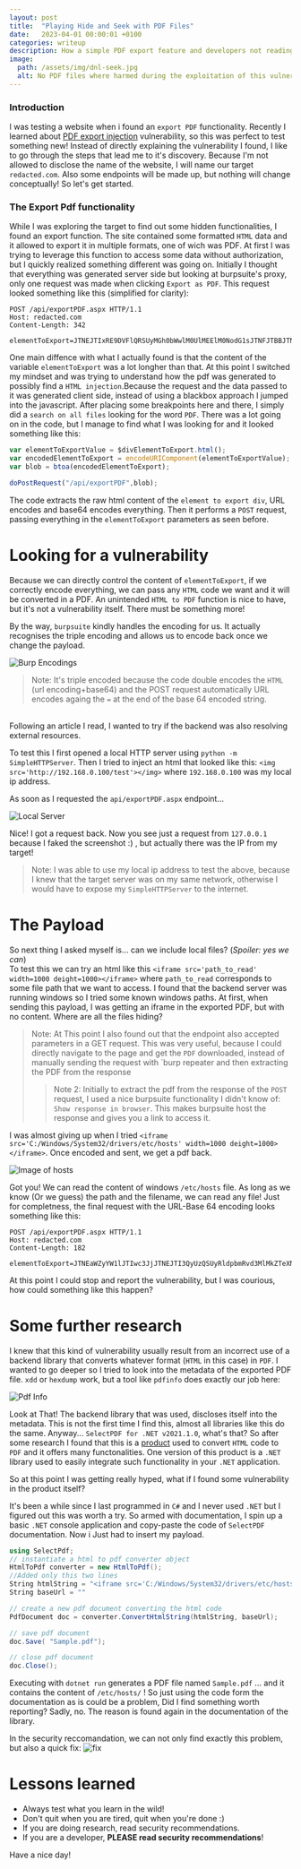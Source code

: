 ```yaml
---
layout: post
title:  "Playing Hide and Seek with PDF Files"
date:   2023-04-01 00:00:01 +0100
categories: writeup
description: How a simple PDF export feature and developers not reading security recommendations allowed reading arbitrary server files
image:
  path: /assets/img/dnl-seek.jpg
  alt: No PDF files where harmed during the exploitation of this vulnerability
---
```


### Introduction
I was testing a website when i found an `export PDF` functionality. Recently I learned about [PDF export injection](https://inonst.medium.com/export-injection-2eebc4f17117) vulnerability, so this was perfect to test something new! Instead of directly explaining the vulnerability I found, I like to go through the steps that lead me to it's discovery. Because I'm not allowed to disclose the name of the website, I will name our target `redacted.com`. Also some endpoints will be made up, but nothing will change conceptually! So let's get started.

### The Export Pdf functionality
While I was exploring the target to find out some hidden functionalities, I found an export function. The site contained some formatted `HTML` data and it allowed to export it in multiple formats, one of wich was PDF. At first I was trying to leverage this function to access some data without authorization, but I quickly realized something different was going on.
Initially I thought that everything was generated server side but looking at burpsuite's proxy, only one request was made when clicking `Export as PDF`. This request looked something like this (simplified for clarity):
```http
POST /api/exportPDF.aspx HTTP/1.1
Host: redacted.com
Content-Length: 342

elementToExport=JTNEJTIxRE9DVFlQRSUyMGh0bWwlM0UlMEElM0NodG1sJTNFJTBBJTNDaGVhZCUzRSUwQSUzQ3RpdGxlJTNFUGFnZSUyMFRpdGxlJTNDJTJGdGl0bGUlM0UlMEElM0MlMkZoZWFkJTNFJTBBJTNDYm9keSUzRSUwQSUwQSUzQ2gxJTNFTXklMjBGaXJzdCUyMEhlYWRpbmclM0MlMkZoMSUzRSUwQSUzQ3AlM0VNeSUyMGZpcnN0JTIwcGFyYWdyYXBoLiUzQyUyRnAlM0UlMEElMEElM0MlMkZib2R5JTNFJTBBJTNDJTJGaHRtbCUzRQo%3D
```
One main diffence with what I actually found is that the content of the variable `elementToExport` was a lot longher than that. At this point I switched my mindset and was trying to understand how the pdf was generated to possibly find a `HTML injection`.Because the request and the data passed to it was generated client side, instead of using a blackbox approach I jumped into the javascript. After placing some breakpoints here and there, I simply did a `search on all files` looking for the word `PDF`. There was a lot going on in the code, but I manage to find what I was looking for and it looked something like this:
```js
var elementToExportValue = $divElementToExport.html();
var encodedElementToExport = encodeURIComponent(elementToExportValue);
var blob = btoa(encodedElementToExport);

doPostRequest("/api/exportPDF",blob);
```

The code extracts the raw html content of the `element to export div`, URL encodes and base64 encodes everything. Then it performs a `POST` request, passing everything in the `elementToExport` parameters as seen before. 

# Looking for a vulnerability
Because we can directly control the content of `elementToExport`, if we correctly encode everything, we can pass any `HTML` code we want and it will be converted in a PDF. An unintended `HTML to PDF` function is nice to have, but it's not a vulnerability itself. There must be something more!

By the way, `burpsuite` kindly handles the encoding for us. It actually recognises the triple encoding and allows us to encode back once we change the payload.

![Burp Encodings](assets/burpEncodings.png)



> Note: It's triple encoded because the code double encodes the `HTML` (url encoding+base64) and the POST request automatically URL encodes againg the `=` at the end of the base 64 encoded string.

<br>
Following an article I read, I wanted to try if the backend was also resolving external resources. 


To test this I first opened a local HTTP server using `python -m SimpleHTTPServer`. Then I tried to inject an html that looked like this: `<img src='http://192.168.0.100/test'></img>` where `192.168.0.100` was my local ip address.

As soon as I requested the `api/exportPDF.aspx` endpoint...

![Local Server](assets/LocalServer.png)

Nice! I got a request back. Now you see just a request from `127.0.0.1` because I faked the screenshot :\) , but actually there was the IP from my target! 

> Note: I was able to use my local ip address to test the above, because I knew that the target server was on my same network, otherwise I would have to expose my `SimpleHTTPServer` to the internet.

# The Payload

So next thing I asked myself is... can we include local files? \(*Spoiler: yes we can*\) <br> To test this we can try an html like this `<iframe src='path_to_read' width=1000 deight=1000></iframe>` where `path_to_read` corresponds to some file path that we want to access. I found that the backend server was running windows so I tried some known windows paths. At first, when sending this payload, I was getting an iframe in the exported PDF, but with no content. Where are all the files hiding? 
> Note: At This point I also found out that the endpoint also accepted parameters in a GET request. This was very useful, because I could directly navigate to the page and get the `PDF` downloaded, instead of manually sending the request with `burp repeater and then extracting the PDF from the response
>> Note 2: Initially to extract the pdf from the response of the `POST` request, I used a nice burpsuite functionality I didn't know of: `Show response in browser`. This makes burpsuite host the response and gives you a link to access it.

I was almost giving up when I tried `<iframe src='C:/Windows/System32/drivers/etc/hosts' width=1000 deight=1000></iframe>`. Once encoded and sent, we get a pdf back. 

![Image of hosts](/assets/hostsetc.png)

Got you! We can read the content of windows `/etc/hosts` file. As long as we know (Or we guess) the path and the filename, we can read any file! 
Just for completness, the final request with the URL-Base 64 encoding looks something like this:

```http
POST /api/exportPDF.aspx HTTP/1.1
Host: redacted.com
Content-Length: 182

elementToExport=JTNEaWZyYW1lJTIwc3JjJTNEJTI3QyUzQSUyRldpbmRvd3MlMkZTeXN0ZW0zMiUyRmRyaXZlcnMlMkZldGMlMkZob3N0cyUyNyUyMHdpZHRoJTNEMTAwMCUyMGRlaWdodCUzRDEwMDAlM0UlM0MlMkZpZnJhbWUlM0U%3D
```

At this point I could stop and report the vulnerability, but I was courious, how could something like this happen?

# Some further research

I knew that this kind of vulnerability usually result from an incorrect use of a backend library that converts whatever format (`HTML` in this case) in `PDF`. I wanted to go deeper so I tried to look into the metadata of the exported PDF file. `xdd` or `hexdump` work, but a tool like `pdfinfo` does exactly our job here:

![Pdf Info](/assets/pdfinfo.png)

Look at That! The backend library that was used, discloses itself into the metadata. This is not the first time I find this, almost all libraries like this do the same. Anyway... `SelectPDF for .NET v2021.1.0`, what's that? So after some research I found that this is a [product](https://selectpdf.com/html-to-pdf-converter-for-net/) used to convert `HTML` code to `PDF` and it offers many functonalities. One version of this product is a `.NET` library used to easily integrate such functionality in your `.NET` application.

So at this point I was getting really hyped, what if I found some vulnerability in the product itself?

It's been a while since I last programmed in `C#` and I never used `.NET` but I figured out this was worth a try.
So armed with documentation, I spin up a basic `.NET` console application and copy-paste the code of `SelectPDF` documentation.
Now i Just had to insert my payload.
```c#
using SelectPdf;
// instantiate a html to pdf converter object
HtmlToPdf converter = new HtmlToPdf();
//Added only this two lines
String htmlString = "<iframe src='C:/Windows/System32/drivers/etc/hosts' width=1000 deight=1000></iframe>"
String baseUrl = ""

// create a new pdf document converting the html code
PdfDocument doc = converter.ConvertHtmlString(htmlString, baseUrl);

// save pdf document
doc.Save( "Sample.pdf");

// close pdf document
doc.Close();
```

Executing with `dotnet run` generates a PDF file named `Sample.pdf` ... and it contains the content of `/etc/hosts/` ! 
So just using the code form the documentation as is could be a problem, Did I find something worth reporting? Sadly, no. The reason is found again in the documentation of the library.

In the security reccomandation, we can not only find exactly this problem, but also a quick fix:
![fix](/assets/fixquick.png)

# Lessons learned

* Always test what you learn in the wild!
* Don't quit when you are tired, quit when you're done :\)
* If you are doing research, read security recommendations.
* If you are a developer, **PLEASE read security recommendations**!


Have a nice day!
